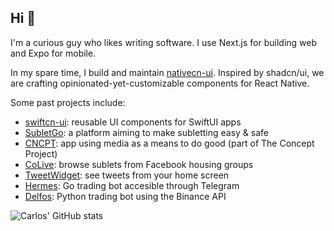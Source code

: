 ## Hi 👋

I'm a curious guy who likes writing software. I use Next.js for building web and Expo for mobile.

In my spare time, I build and maintain [nativecn-ui](https://github.com/Mobilecn-UI/nativecn-ui). Inspired by shadcn/ui, we are crafting opinionated-yet-customizable components for React Native.

Some past projects include:
- [swiftcn-ui](https://github.com/Mobilecn-UI/swiftcn-ui): reusable UI components for SwiftUI apps
- [SubletGo](https://subletgo.com): a platform aiming to make subletting easy & safe
- [CNCPT](https://apps.apple.com/us/app/cncpt/id1662094973): app using media as a means to do good (part of The Concept Project)
- [CoLive](https://www.getcolive.com): browse sublets from Facebook housing groups
- [TweetWidget](https://trytweetwidget.com): see tweets from your home screen
- [Hermes](https://github.com/carlos-garciamoran/hermes): Go trading bot accesible through Telegram
- [Delfos](https://github.com/carlos-garciamoran/delfos): Python trading bot using the Binance API

<img src="https://github-readme-stats.vercel.app/api?username=carlos-garciamoran&show_icons=true&line_height=30&count_private=true&theme=dark" alt="Carlos' GitHub stats" />
<!--<div align="center">
  <img src="https://github.com/carlos-garciamoran/github-stats/blob/master/generated/overview.svg#gh-dark-mode-only" />
  <img src="https://github.com/carlos-garciamoran/github-stats/blob/master/generated/languages.svg#gh-dark-mode-only" />
  <img src="https://github.com/carlos-garciamoran/github-stats/blob/master/generated/overview.svg#gh-dark-mode-only#gh-light-mode-only" />
  <img src="https://github.com/carlos-garciamoran/github-stats/blob/master/generated/languages.svg#gh-dark-mode-only#gh-light-mode-only" />
</div>-->
